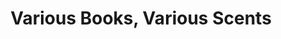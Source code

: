---
ee_id: '2213'
site: '1'
type: '2'
long_id: 2011-193 Various Books, Various Scents
url: 2011-193-various-books-various-scents1
year: '2011'
medium: Books paired with perfume on table.
commission:
add_credit:
dims: '35 x 99 x 35.5 inches '
pitch: "​Books paired w/ celeb perfumes. "
ps: "​from left: <i>DNS and BIND 4<sup>th</sup> Edition</i> by Paul Albitz and Cricket
  Liu and<i>Someday</i> by Justin Bieber; <i>E.A.R.L. The Autobiography of DMX </i>as
  told to Smokey D. Fontaine<i> </i>and <i>Black Star</i> by Avril Lavigne; <i>Subculture:
  the Meaning of Style</i> by Dick Hebdige and <i>Jonas For Girls! By Disney Eau de
  Toilette</i> by the Jonas Brothers; <i>The Originality of the Avant-Garde and Other
  Modernist Myths </i>by Rosalind E. Krauss and <i>Queen</i>by Queen Latifah; <i>Studio
  and Cube: On the relationship between where art is made and where art is displayed</i>
  by Brian O’Doherty and <i>Parisienne </i>by Yves Saint Laurent; <i>PUNK 365</i>
  by Holly George-Warren, foreword by Richard Hell and <i>Ready to Rock</i> by Hannah
  Montana "
live_url:
related: "[2212] [2011-138-body-talk] 2011-138 Body Talk"
title: Various Books, Various Scents
youtube:
imgs: various-books-scents-2011-193-full-database-Team.jpg
subheading:
year2: '2011'
download:
add_credits:
related_code:
! '':
layout: things-i-made
---